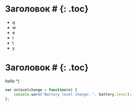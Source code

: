 ---
---

# Заголовок # {: .toc}
* q
* w
* e
* r
* t
* y

# Заголовок # {: .toc}
*hello* ^)

```js
var onlevelchange = function(e) {
    console.warn("Battery level change: ", battery.level);
};
```